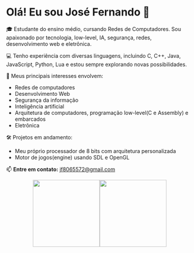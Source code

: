 # Olá! Eu sou José Fernando 👋

🎓 Estudante do ensino médio, cursando Redes de Computadores. Sou apaixonado por tecnologia, low-level, IA, segurança, redes, desenvolvimento web e eletrônica.

💻 Tenho experiência com diversas linguagens, incluindo C, C++, Java, JavaScript, Python, Lua e estou sempre explorando novas possibilidades.

🚀 Meus principais interesses envolvem:

- Redes de computadores
- Desenvolvimento Web
- Segurança da informação
- Inteligência artificial
- Arquitetura de computadores, programação low-level(C e Assembly) e embarcados
- Eletrônica

🛠️ Projetos em andamento:
- Meu próprio processador de 8 bits com arquitetura personalizada
- Motor de jogos(engine) usando SDL e OpenGL

📫 **Entre em contato:** jf8065572@gmail.com

<div style="display: flex; justify-content: center; flex-wrap: wrap;">
  <a href="https://github.com/Fernando8796">
    <img loading="lazy" height="180em" src="https://github-readme-stats.vercel.app/api?username=Fernando8796&hide=stars&show_icons=true&theme=react"/>
  </a>
  <a href="https://github.com/Fernando8796">
    <img loading="lazy" height="180em" src="https://github-readme-stats.vercel.app/api/top-langs/?username=Fernando8796&layout=compact&langs_count=5&theme=react"/>
  </a>
</div>
